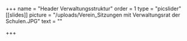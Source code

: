 +++
name = "Header Verwaltungsstruktur"
order = 1
type = "picslider"
[[slides]]
picture = "/uploads/Verein_Sitzungen mit Verwaltungsrat der Schulen.JPG"
text = ""

+++
